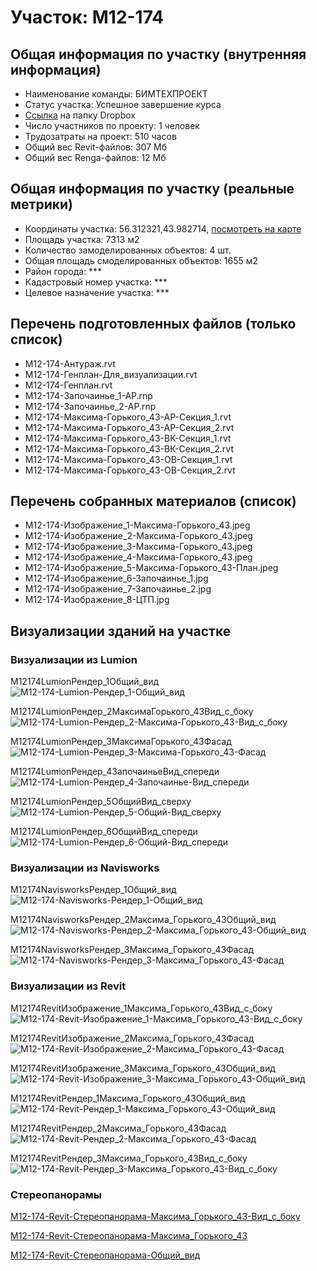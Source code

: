 # Участок: M12-174
## Общая информация по участку (внутренняя информация)
+ Наименование команды: БИМТЕХПРОЕКТ
+ Статус участка: Успешное завершение курса
+ [Ссылка](https://www.dropbox.com/sh/wvvgv1nw1iqred9/AACjzlCt8dP2-nwufbq14ca9a/M12_174?dl=0) на папку Dropbox
+ Число участников по проекту: 1 человек
+ Трудозатраты на проект: 510 часов
+ Общий вес Revit-файлов: 307 Мб
+ Общий вес Renga-файлов: 12 Мб
## Общая информация по участку (реальные метрики)
+ Координаты участка: 56.312321,43.982714, [посмотреть на карте](yandex.ru/maps/47/nizhny-novgorod/?ll=56.312321%2C43.982714&z=19)
+ Площадь участка: 7313 м2
+ Количество замоделированных объектов: 4 шт.
+ Общая площадь смоделированных объектов: 1655 м2
+ Район города: *** 
+ Кадастровый номер участка: *** 
+ Целевое назначение участка: *** 
## Перечень подготовленных файлов (только список)
+ M12-174-Антураж.rvt
+ M12-174-Генплан-Для_визуализации.rvt
+ M12-174-Генплан.rvt
+ M12-174-Започаинье_1-АР.rnp
+ M12-174-Започаинье_2-АР.rnp
+ M12-174-Максима-Горького_43-АР-Секция_1.rvt
+ M12-174-Максима-Горького_43-АР-Секция_2.rvt
+ M12-174-Максима-Горького_43-ВК-Секция_1.rvt
+ M12-174-Максима-Горького_43-ВК-Секция_2.rvt
+ M12-174-Максима-Горького_43-ОВ-Секция_1.rvt
+ M12-174-Максима-Горького_43-ОВ-Секция_2.rvt
## Перечень собранных материалов (список)
+ M12-174-Изображение_1-Максима-Горького_43.jpeg
+ M12-174-Изображение_2-Максима-Горького_43.jpeg
+ M12-174-Изображение_3-Максима-Горького_43.jpeg
+ M12-174-Изображение_4-Максима-Горького_43.jpeg
+ M12-174-Изображение_5-Максима-Горького_43-План.jpeg
+ M12-174-Изображение_6-Започаинье_1.jpg
+ M12-174-Изображение_7-Започаинье_2.jpg
+ M12-174-Изображение_8-ЦТП.jpg
## Визуализации зданий на участке
### Визуализации из Lumion
M12174LumionРендер_1Общий_вид
![M12-174-Lumion-Рендер_1-Общий_вид](/Images/M12_174/M12-174-Lumion-Рендер_1-Общий_вид_Compressed.jpg)

M12174LumionРендер_2МаксимаГорького_43Вид_с_боку
![M12-174-Lumion-Рендер_2-Максима-Горького_43-Вид_с_боку](/Images/M12_174/M12-174-Lumion-Рендер_2-Максима-Горького_43-Вид_с_боку_Compressed.jpg)

M12174LumionРендер_3МаксимаГорького_43Фасад
![M12-174-Lumion-Рендер_3-Максима-Горького_43-Фасад](/Images/M12_174/M12-174-Lumion-Рендер_3-Максима-Горького_43-Фасад_Compressed.jpg)

M12174LumionРендер_4ЗапочаиньеВид_спереди
![M12-174-Lumion-Рендер_4-Започаинье-Вид_спереди](/Images/M12_174/M12-174-Lumion-Рендер_4-Започаинье-Вид_спереди_Compressed.jpg)

M12174LumionРендер_5ОбщийВид_сверху
![M12-174-Lumion-Рендер_5-Общий-Вид_сверху](/Images/M12_174/M12-174-Lumion-Рендер_5-Общий-Вид_сверху_Compressed.jpg)

M12174LumionРендер_6ОбщийВид_спереди
![M12-174-Lumion-Рендер_6-Общий-Вид_спереди](/Images/M12_174/M12-174-Lumion-Рендер_6-Общий-Вид_спереди_Compressed.jpg)

### Визуализации из Navisworks
M12174NavisworksРендер_1Общий_вид
![M12-174-Navisworks-Рендер_1-Общий_вид](/Images/M12_174/M12-174-Navisworks-Рендер_1-Общий_вид_Compressed.jpg)

M12174NavisworksРендер_2Максима_Горького_43Общий_вид
![M12-174-Navisworks-Рендер_2-Максима_Горького_43-Общий_вид](/Images/M12_174/M12-174-Navisworks-Рендер_2-Максима_Горького_43-Общий_вид_Compressed.jpg)

M12174NavisworksРендер_3Максима_Горького_43Фасад
![M12-174-Navisworks-Рендер_3-Максима_Горького_43-Фасад](/Images/M12_174/M12-174-Navisworks-Рендер_3-Максима_Горького_43-Фасад_Compressed.jpg)

### Визуализации из Revit
M12174RevitИзображение_1Максима_Горького_43Вид_с_боку
![M12-174-Revit-Изображение_1-Максима_Горького_43-Вид_с_боку](/Images/M12_174/M12-174-Revit-Изображение_1-Максима_Горького_43-Вид_с_боку_Compressed.jpg)

M12174RevitИзображение_2Максима_Горького_43Фасад
![M12-174-Revit-Изображение_2-Максима_Горького_43-Фасад](/Images/M12_174/M12-174-Revit-Изображение_2-Максима_Горького_43-Фасад_Compressed.jpg)

M12174RevitИзображение_3Максима_Горького_43Общий_вид
![M12-174-Revit-Изображение_3-Максима_Горького_43-Общий_вид](/Images/M12_174/M12-174-Revit-Изображение_3-Максима_Горького_43-Общий_вид_Compressed.jpg)

M12174RevitРендер_1Максима_Горького_43Общий_вид
![M12-174-Revit-Рендер_1-Максима_Горького_43-Общий_вид](/Images/M12_174/M12-174-Revit-Рендер_1-Максима_Горького_43-Общий_вид_Compressed.jpg)

M12174RevitРендер_2Максима_Горького_43Фасад
![M12-174-Revit-Рендер_2-Максима_Горького_43-Фасад](/Images/M12_174/M12-174-Revit-Рендер_2-Максима_Горького_43-Фасад_Compressed.jpg)

M12174RevitРендер_3Максима_Горького_43Вид_с_боку
![M12-174-Revit-Рендер_3-Максима_Горького_43-Вид_с_боку](/Images/M12_174/M12-174-Revit-Рендер_3-Максима_Горького_43-Вид_с_боку_Compressed.jpg)

### Стереопанорамы
[M12-174-Revit-Стереопанорама-Максима_Горького_43-Вид_с_боку](https://pano.autodesk.com/pano.html?url=jpgs/2aef90d2-c01d-4e98-99e6-6b5ee5b11f82&version=2)

[M12-174-Revit-Стереопанорама-Максима_Горького_43](https://pano.autodesk.com/pano.html?url=jpgs/25cefb1e-836f-4721-84ff-28d8a42c6ff4&version=2)

[M12-174-Revit-Стереопанорама-Общий_вид](https://pano.autodesk.com/pano.html?url=jpgs/d3a1e765-c2ee-4e55-a9f9-d25b5b32d296&version=2)

